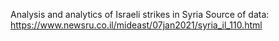 Analysis and analytics of Israeli strikes in Syria
Source of data: https://www.newsru.co.il/mideast/07jan2021/syria_il_110.html
